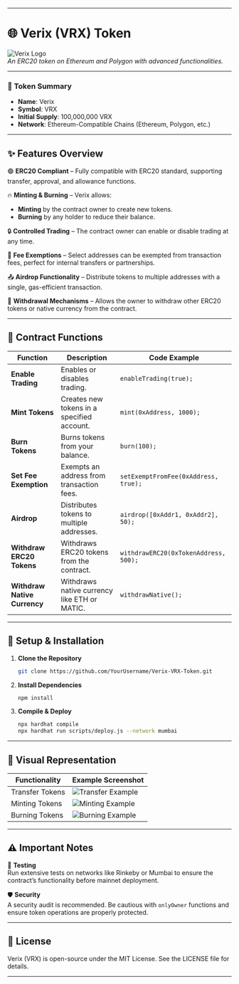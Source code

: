 
---

# 🌐 Verix (VRX) Token

![Verix Logo](https://via.placeholder.com/200x80.png?text=VERIX+Logo)  
*An ERC20 token on Ethereum and Polygon with advanced functionalities.*

---

### 📜 **Token Summary**

- **Name**: Verix  
- **Symbol**: VRX  
- **Initial Supply**: 100,000,000 VRX  
- **Network**: Ethereum-Compatible Chains (Ethereum, Polygon, etc.)

---

## ✨ **Features Overview**

🟢 **ERC20 Compliant** – Fully compatible with ERC20 standard, supporting transfer, approval, and allowance functions.

🔥 **Minting & Burning** – Verix allows:
   - **Minting** by the contract owner to create new tokens.
   - **Burning** by any holder to reduce their balance.

🔒 **Controlled Trading** – The contract owner can enable or disable trading at any time.

🌈 **Fee Exemptions** – Select addresses can be exempted from transaction fees, perfect for internal transfers or partnerships.

📤 **Airdrop Functionality** – Distribute tokens to multiple addresses with a single, gas-efficient transaction.

💸 **Withdrawal Mechanisms** – Allows the owner to withdraw other ERC20 tokens or native currency from the contract.

---

## 🚀 **Contract Functions**

| Function                    | Description                                          | Code Example                                      |
|-----------------------------|------------------------------------------------------|---------------------------------------------------|
| **Enable Trading**          | Enables or disables trading.                         | `enableTrading(true);`                            |
| **Mint Tokens**             | Creates new tokens in a specified account.           | `mint(0xAddress, 1000);`                          |
| **Burn Tokens**             | Burns tokens from your balance.                      | `burn(100);`                                      |
| **Set Fee Exemption**       | Exempts an address from transaction fees.            | `setExemptFromFee(0xAddress, true);`              |
| **Airdrop**                 | Distributes tokens to multiple addresses.            | `airdrop([0xAddr1, 0xAddr2], 50);`                |
| **Withdraw ERC20 Tokens**   | Withdraws ERC20 tokens from the contract.            | `withdrawERC20(0xTokenAddress, 500);`             |
| **Withdraw Native Currency**| Withdraws native currency like ETH or MATIC.         | `withdrawNative();`                               |

---

## 📲 **Setup & Installation**

1. **Clone the Repository**  
   ```bash
   git clone https://github.com/YourUsername/Verix-VRX-Token.git
   ```
   
2. **Install Dependencies**  
   ```bash
   npm install
   ```
   
3. **Compile & Deploy**  
   ```bash
   npx hardhat compile
   npx hardhat run scripts/deploy.js --network mumbai
   ```

---

## 🎨 **Visual Representation**

| **Functionality** | **Example Screenshot** |
|-------------------|------------------------|
| Transfer Tokens   | ![Transfer Example](https://via.placeholder.com/300x200.png?text=Transfer+Tokens+Example) |
| Minting Tokens    | ![Minting Example](https://via.placeholder.com/300x200.png?text=Minting+Tokens+Example) |
| Burning Tokens    | ![Burning Example](https://via.placeholder.com/300x200.png?text=Burning+Tokens+Example) |

---

## ⚠️ **Important Notes**

🚧 **Testing**  
Run extensive tests on networks like Rinkeby or Mumbai to ensure the contract’s functionality before mainnet deployment.

🛡️ **Security**  
A security audit is recommended. Be cautious with `onlyOwner` functions and ensure token operations are properly protected.

---

## 🔗 **License**

Verix (VRX) is open-source under the MIT License. See the LICENSE file for details.

---

